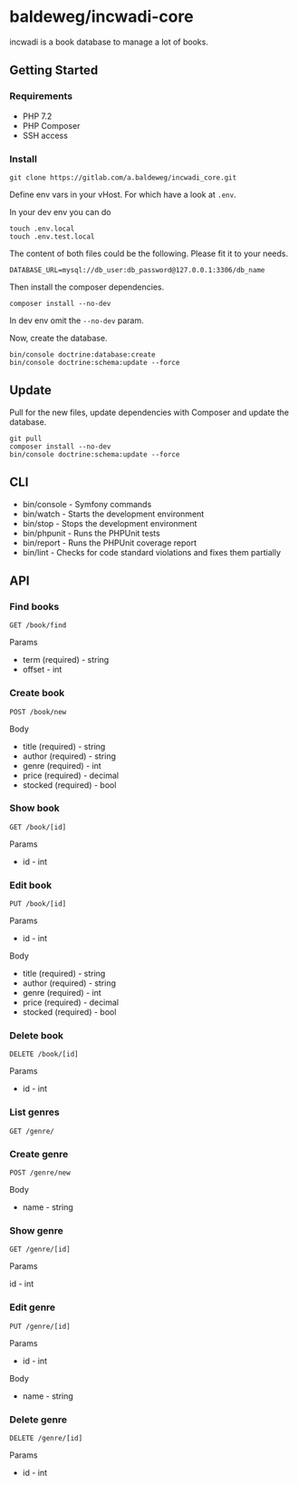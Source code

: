 # baldeweg/incwadi-core

incwadi is a book database to manage a lot of books.

## Getting Started

### Requirements

- PHP 7.2
- PHP Composer
- SSH access

### Install

```shell
git clone https://gitlab.com/a.baldeweg/incwadi_core.git
```

Define env vars in your vHost. For which have a look at `.env`.

In your dev env you can do

```shell
touch .env.local
touch .env.test.local
```

The content of both files could be the following. Please fit it to your needs.

```shell
DATABASE_URL=mysql://db_user:db_password@127.0.0.1:3306/db_name
```

Then install the composer dependencies.

```shell
composer install --no-dev
```

In dev env omit the `--no-dev` param.

Now, create the database.

```shell
bin/console doctrine:database:create
bin/console doctrine:schema:update --force
```

## Update

Pull for the new files, update dependencies with Composer and update the database.

```shell
git pull
composer install --no-dev
bin/console doctrine:schema:update --force
```

## CLI

- bin/console - Symfony commands
- bin/watch - Starts the development environment
- bin/stop - Stops the development environment
- bin/phpunit - Runs the PHPUnit tests
- bin/report - Runs the PHPUnit coverage report
- bin/lint - Checks for code standard violations and fixes them partially

## API

### Find books

`GET /book/find`

Params

- term (required) - string
- offset - int

### Create book

`POST /book/new`

Body

- title (required) - string
- author (required) - string
- genre (required) - int
- price (required) - decimal
- stocked (required) - bool

### Show book

`GET /book/[id]`

Params

- id - int

### Edit book

`PUT /book/[id]`

Params

- id - int

Body

- title (required) - string
- author (required) - string
- genre (required) - int
- price (required) - decimal
- stocked (required) - bool

### Delete book

`DELETE /book/[id]`

Params

- id - int

### List genres

`GET /genre/`

### Create genre

`POST /genre/new`

Body

- name - string

### Show genre

`GET /genre/[id]`

Params

id - int

### Edit genre

`PUT /genre/[id]`

Params

- id - int

Body

- name - string

### Delete genre

`DELETE /genre/[id]`

Params

- id - int

